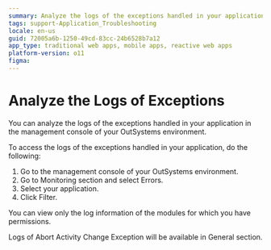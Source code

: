 ```yaml
---
summary: Analyze the logs of the exceptions handled in your application in the management console of your OutSystems environment.
tags: support-Application_Troubleshooting
locale: en-us
guid: 72005a6b-1250-49cd-83cc-24b6528b7a12
app_type: traditional web apps, mobile apps, reactive web apps
platform-version: o11
figma:
---
```


# Analyze the Logs of Exceptions

You can analyze the logs of the exceptions handled in your application in the management console of your OutSystems environment.

To access the logs of the exceptions handled in your application, do the following:

1. Go to the management console of your OutSystems environment.
1. Go to Monitoring section and select Errors.
1. Select your application.
1. Click Filter. 

You can view only the log information of the modules for which you have permissions.

Logs of Abort Activity Change Exception will be available in General section.

